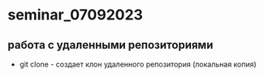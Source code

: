 # seminar_07092023
## работа с удаленными репозиториями
* git clone - создает клон удаленного репозитория (локальная копия)